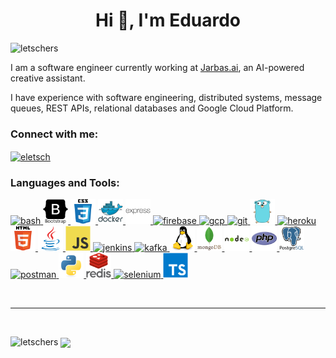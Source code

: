 <h1 align="center">Hi 👋, I'm Eduardo</h1>
<p align="left"> <img src="https://komarev.com/ghpvc/?username=letschers&label=Profile%20views&color=0e75b6&style=flat" alt="letschers" /> </p>

<p>I am a software engineer currently working at <a href="https://jarbas.ai">Jarbas.ai</a>, an AI-powered creative assistant.</p>
<p>I have experience with software engineering, distributed systems, message queues, REST APIs, relational databases and Google Cloud Platform.</p>


<h3 align="left">Connect with me:</h3>
<p align="left">
<a href="https://linkedin.com/in/eletsch" target="blank"><img align="center" src="https://raw.githubusercontent.com/rahuldkjain/github-profile-readme-generator/master/src/images/icons/Social/linked-in-alt.svg" alt="eletsch" height="30" width="40" /></a>
</p>

<h3 align="left">Languages and Tools:</h3>
<p align="left"> 
    <a href="https://www.gnu.org/software/bash/" target="_blank" rel="noreferrer"> 
        <img src="https://www.vectorlogo.zone/logos/gnu_bash/gnu_bash-icon.svg" alt="bash" width="40" height="40"/>
    </a>
    <a href="https://getbootstrap.com" target="_blank" rel="noreferrer"> 
        <img src="https://raw.githubusercontent.com/devicons/devicon/master/icons/bootstrap/bootstrap-plain-wordmark.svg" alt="bootstrap" width="40" height="40"/> 
    </a> 
    <a href="https://www.w3schools.com/css/" target="_blank" rel="noreferrer"> 
        <img src="https://raw.githubusercontent.com/devicons/devicon/master/icons/css3/css3-original-wordmark.svg" alt="css3" width="40" height="40"/> 
    </a> 
    <a href="https://www.docker.com/" target="_blank" rel="noreferrer"> 
        <img src="https://raw.githubusercontent.com/devicons/devicon/master/icons/docker/docker-original-wordmark.svg" alt="docker" width="40" height="40"/> 
    </a> 
    <a href="https://expressjs.com" target="_blank" rel="noreferrer"> 
        <img src="https://raw.githubusercontent.com/devicons/devicon/master/icons/express/express-original-wordmark.svg" alt="express" width="40" height="40"/> 
    </a> 
    <a href="https://firebase.google.com/" target="_blank" rel="noreferrer"> 
        <img src="https://www.vectorlogo.zone/logos/firebase/firebase-icon.svg" alt="firebase" width="40" height="40"/>
    </a>
    <a href="https://cloud.google.com" target="_blank" rel="noreferrer"> 
        <img src="https://www.vectorlogo.zone/logos/google_cloud/google_cloud-icon.svg" alt="gcp" width="40" height="40"/> 
    </a> 
    <a href="https://git-scm.com/" target="_blank" rel="noreferrer"> 
        <img src="https://www.vectorlogo.zone/logos/git-scm/git-scm-icon.svg" alt="git" width="40" height="40"/>
    </a>
    <a href="https://golang.org" target="_blank" rel="noreferrer">
        <img src="https://raw.githubusercontent.com/devicons/devicon/master/icons/go/go-original.svg" alt="go" width="40" height="40"/> 
    </a> 
    <a href="https://heroku.com" target="_blank" rel="noreferrer"> 
        <img src="https://www.vectorlogo.zone/logos/heroku/heroku-icon.svg" alt="heroku" width="40" height="40"/> 
    </a> 
    <a href="https://www.w3.org/html/" target="_blank" rel="noreferrer"> 
        <img src="https://raw.githubusercontent.com/devicons/devicon/master/icons/html5/html5-original-wordmark.svg" alt="html5" width="40" height="40"/>
    </a>
    <a href="https://www.java.com" target="_blank" rel="noreferrer"> 
        <img src="https://raw.githubusercontent.com/devicons/devicon/master/icons/java/java-original.svg" alt="java" width="40" height="40"/> 
    </a> 
    <a href="https://developer.mozilla.org/en-US/docs/Web/JavaScript" target="_blank" rel="noreferrer"> 
        <img src="https://raw.githubusercontent.com/devicons/devicon/master/icons/javascript/javascript-original.svg" alt="javascript" width="40" height="40"/> 
    </a>
    <a href="https://www.jenkins.io" target="_blank" rel="noreferrer"> 
        <img src="https://www.vectorlogo.zone/logos/jenkins/jenkins-icon.svg" alt="jenkins" width="40" height="40"/> 
    </a>
    <a href="https://kafka.apache.org/" target="_blank" rel="noreferrer">
        <img src="https://www.vectorlogo.zone/logos/apache_kafka/apache_kafka-icon.svg" alt="kafka" width="40" height="40"/> 
    </a> 
    <a href="https://www.linux.org/" target="_blank" rel="noreferrer">
        <img src="https://raw.githubusercontent.com/devicons/devicon/master/icons/linux/linux-original.svg" alt="linux" width="40" height="40"/>
    </a>
    <a href="https://www.mongodb.com/" target="_blank" rel="noreferrer"> 
        <img src="https://raw.githubusercontent.com/devicons/devicon/master/icons/mongodb/mongodb-original-wordmark.svg" alt="mongodb" width="40" height="40"/> 
    </a>
    <a href="https://nodejs.org" target="_blank" rel="noreferrer"> 
        <img src="https://raw.githubusercontent.com/devicons/devicon/master/icons/nodejs/nodejs-original-wordmark.svg" alt="nodejs" width="40" height="40"/> 
    </a> 
    <a href="https://www.php.net" target="_blank" rel="noreferrer"> 
        <img src="https://raw.githubusercontent.com/devicons/devicon/master/icons/php/php-original.svg" alt="php" width="40" height="40"/> 
    </a>
    <a href="https://www.postgresql.org" target="_blank" rel="noreferrer"> 
        <img src="https://raw.githubusercontent.com/devicons/devicon/master/icons/postgresql/postgresql-original-wordmark.svg" alt="postgresql" width="40" height="40"/>
    </a>
    <a href="https://postman.com" target="_blank" rel="noreferrer">
        <img src="https://www.vectorlogo.zone/logos/getpostman/getpostman-icon.svg" alt="postman" width="40" height="40"/>
    </a>
    <a href="https://www.python.org" target="_blank" rel="noreferrer">
        <img src="https://raw.githubusercontent.com/devicons/devicon/master/icons/python/python-original.svg" alt="python" width="40" height="40"/> 
    </a>
    <a href="https://redis.io" target="_blank" rel="noreferrer">
        <img src="https://raw.githubusercontent.com/devicons/devicon/master/icons/redis/redis-original-wordmark.svg" alt="redis" width="40" height="40"/> 
    </a>
    <a href="https://www.selenium.dev" target="_blank" rel="noreferrer"> 
        <img src="https://raw.githubusercontent.com/detain/svg-logos/780f25886640cef088af994181646db2f6b1a3f8/svg/selenium-logo.svg" alt="selenium" width="40" height="40"/>
    </a>
    <a href="https://www.typescriptlang.org/" target="_blank" rel="noreferrer"> 
        <img src="https://raw.githubusercontent.com/devicons/devicon/master/icons/typescript/typescript-original.svg" alt="typescript" width="40" height="40"/>
    </a>
</p>

<br>
<hr>
<br>

<p><img src="https://github-readme-stats-theta-sooty-81.vercel.app/api?username=letschers&count_private=true&theme=dark" alt="letschers" align="left" /></p>

<p>&nbsp;<img src="https://github-readme-stats-theta-sooty-81.vercel.app/api/top-langs/?username=letschers&layout=compact&theme=dark&hide=html,css,scss,jupyter%20notebook,python&exclude_repo=wp-plugin,wp-project,achadoseperdidos,python-lol,learning-laravel" align="center" /></p>








